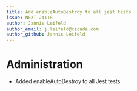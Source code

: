 ```yaml
---
title: Add enableAutoDestroy to all jest tests
issue: NEXT-24118
author: Jannis Leifeld
author_email: j.leifeld@cicada.com
author_github: Jannis Leifeld
---
```

# Administration
* Added enableAutoDestroy to all Jest tests
